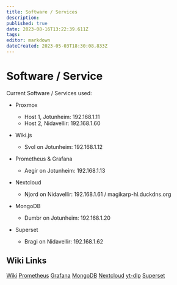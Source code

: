 ```yaml
---
title: Software / Services
description: 
published: true
date: 2023-08-16T13:22:39.611Z
tags: 
editor: markdown
dateCreated: 2023-05-03T18:30:08.833Z
---
```


# Software / Service
Current Software / Services used:

* Proxmox
	* Host 1, Jotunheim: 192.168.1.11
	* Host 2, Nidavellir: 192.168.1.60
* Wiki.js
	* Svol on Jotunheim: 192.168.1.12
* Prometheus & Grafana
	* Aegir on Jotunheim: 192.168.1.13
* Nextcloud
	* Njord on Nidavellir: 192.168.1.61 / magikarp-hl.duckdns.org

* MongoDB
	* Dumbr on Jotunheim: 192.168.1.20

* Superset
	* Bragi on Nidavellir: 192.168.1.62


## Wiki Links
[Wiki](/setup/software/wikijs)
[Prometheus](/setup/software/prometheus)
[Grafana](/setup/software/grafana)
[MongoDB](/setup/software/mongodb)
[Nextcloud](/setup/software/nextcloud)
[yt-dlp](/setup/software/yt-dlp)
[Superset](/setup/software/superset)